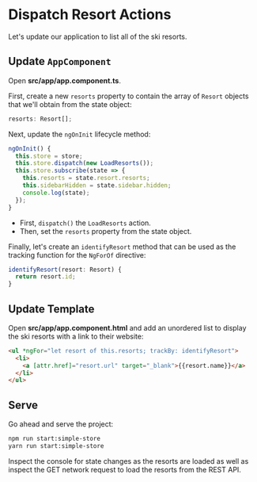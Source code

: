 # Dispatch Resort Actions

Let's update our application to list all of the ski resorts.

## Update `AppComponent`

Open **src/app/app.component.ts**.

First, create a new `resorts` property to contain the array of `Resort` objects that we'll obtain from the state object:

```javascript
resorts: Resort[];
```

Next, update the `ngOnInit` lifecycle method:

```javascript
ngOnInit() {
  this.store = store;
  this.store.dispatch(new LoadResorts());
  this.store.subscribe(state => {
    this.resorts = state.resort.resorts;
    this.sidebarHidden = state.sidebar.hidden;
    console.log(state);
  });
}
```

* First, `dispatch()` the `LoadResorts` action.
* Then, set the `resorts` property from the state object.

Finally, let's create an `identifyResort` method that can be used as the tracking function for the `NgForOf` directive:

```javascript
identifyResort(resort: Resort) {
  return resort.id;
}
```

## Update Template

Open **src/app/app.component.html** and add an unordered list to display the ski resorts with a link to their website:

```html
<ul *ngFor="let resort of this.resorts; trackBy: identifyResort">
  <li>
    <a [attr.href]="resort.url" target="_blank">{{resort.name}}</a>
  </li>
</ul>
```

## Serve

Go ahead and serve the project:

```bash
npm run start:simple-store
yarn run start:simple-store
```

Inspect the console for state changes as the resorts are loaded as well as inspect the GET network request to load the resorts from the REST API.